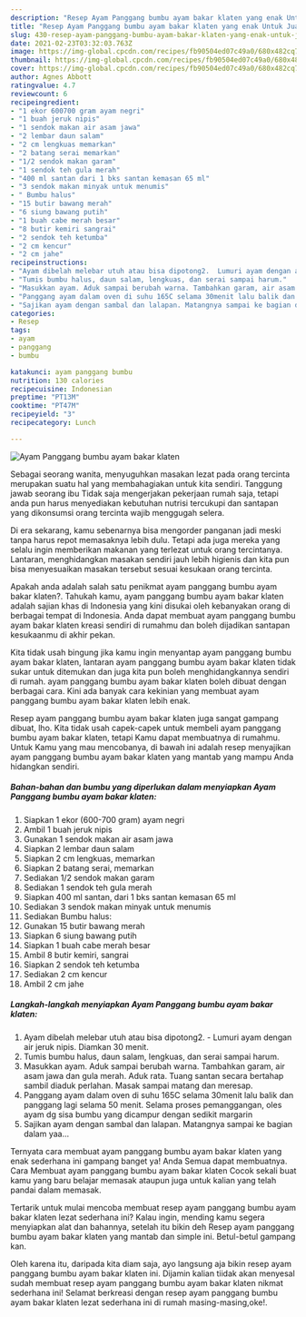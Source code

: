 ```yaml
---
description: "Resep Ayam Panggang bumbu ayam bakar klaten yang enak Untuk Jualan"
title: "Resep Ayam Panggang bumbu ayam bakar klaten yang enak Untuk Jualan"
slug: 430-resep-ayam-panggang-bumbu-ayam-bakar-klaten-yang-enak-untuk-jualan
date: 2021-02-23T03:32:03.763Z
image: https://img-global.cpcdn.com/recipes/fb90504ed07c49a0/680x482cq70/ayam-panggang-bumbu-ayam-bakar-klaten-foto-resep-utama.jpg
thumbnail: https://img-global.cpcdn.com/recipes/fb90504ed07c49a0/680x482cq70/ayam-panggang-bumbu-ayam-bakar-klaten-foto-resep-utama.jpg
cover: https://img-global.cpcdn.com/recipes/fb90504ed07c49a0/680x482cq70/ayam-panggang-bumbu-ayam-bakar-klaten-foto-resep-utama.jpg
author: Agnes Abbott
ratingvalue: 4.7
reviewcount: 6
recipeingredient:
- "1 ekor 600700 gram ayam negri"
- "1 buah jeruk nipis"
- "1 sendok makan air asam jawa"
- "2 lembar daun salam"
- "2 cm lengkuas memarkan"
- "2 batang serai memarkan"
- "1/2 sendok makan garam"
- "1 sendok teh gula merah"
- "400 ml santan dari 1 bks santan kemasan 65 ml"
- "3 sendok makan minyak untuk menumis"
- " Bumbu halus"
- "15 butir bawang merah"
- "6 siung bawang putih"
- "1 buah cabe merah besar"
- "8 butir kemiri sangrai"
- "2 sendok teh ketumba"
- "2 cm kencur"
- "2 cm jahe"
recipeinstructions:
- "Ayam dibelah melebar utuh atau bisa dipotong2.  Lumuri ayam dengan air jeruk nipis. Diamkan 30 menit."
- "Tumis bumbu halus, daun salam, lengkuas, dan serai sampai harum."
- "Masukkan ayam. Aduk sampai berubah warna. Tambahkan garam, air asam jawa dan gula merah. Aduk rata. Tuang santan secara bertahap sambil diaduk perlahan. Masak sampai matang dan meresap."
- "Panggang ayam dalam oven di suhu 165C selama 30menit lalu balik dan panggang lagi selama 50 menit. Selama proses pemanggangan, oles ayam dg sisa bumbu yang dicampur dengan sedikit margarin"
- "Sajikan ayam dengan sambal dan lalapan. Matangnya sampai ke bagian dalam yaa..."
categories:
- Resep
tags:
- ayam
- panggang
- bumbu

katakunci: ayam panggang bumbu 
nutrition: 130 calories
recipecuisine: Indonesian
preptime: "PT13M"
cooktime: "PT47M"
recipeyield: "3"
recipecategory: Lunch

---
```



![Ayam Panggang bumbu ayam bakar klaten](https://img-global.cpcdn.com/recipes/fb90504ed07c49a0/680x482cq70/ayam-panggang-bumbu-ayam-bakar-klaten-foto-resep-utama.jpg)

Sebagai seorang wanita, menyuguhkan masakan lezat pada orang tercinta merupakan suatu hal yang membahagiakan untuk kita sendiri. Tanggung jawab seorang ibu Tidak saja mengerjakan pekerjaan rumah saja, tetapi anda pun harus menyediakan kebutuhan nutrisi tercukupi dan santapan yang dikonsumsi orang tercinta wajib menggugah selera.

Di era  sekarang, kamu sebenarnya bisa mengorder panganan jadi meski tanpa harus repot memasaknya lebih dulu. Tetapi ada juga mereka yang selalu ingin memberikan makanan yang terlezat untuk orang tercintanya. Lantaran, menghidangkan masakan sendiri jauh lebih higienis dan kita pun bisa menyesuaikan masakan tersebut sesuai kesukaan orang tercinta. 



Apakah anda adalah salah satu penikmat ayam panggang bumbu ayam bakar klaten?. Tahukah kamu, ayam panggang bumbu ayam bakar klaten adalah sajian khas di Indonesia yang kini disukai oleh kebanyakan orang di berbagai tempat di Indonesia. Anda dapat membuat ayam panggang bumbu ayam bakar klaten kreasi sendiri di rumahmu dan boleh dijadikan santapan kesukaanmu di akhir pekan.

Kita tidak usah bingung jika kamu ingin menyantap ayam panggang bumbu ayam bakar klaten, lantaran ayam panggang bumbu ayam bakar klaten tidak sukar untuk ditemukan dan juga kita pun boleh menghidangkannya sendiri di rumah. ayam panggang bumbu ayam bakar klaten boleh dibuat dengan berbagai cara. Kini ada banyak cara kekinian yang membuat ayam panggang bumbu ayam bakar klaten lebih enak.

Resep ayam panggang bumbu ayam bakar klaten juga sangat gampang dibuat, lho. Kita tidak usah capek-capek untuk membeli ayam panggang bumbu ayam bakar klaten, tetapi Kamu dapat membuatnya di rumahmu. Untuk Kamu yang mau mencobanya, di bawah ini adalah resep menyajikan ayam panggang bumbu ayam bakar klaten yang mantab yang mampu Anda hidangkan sendiri.

<!--inarticleads1-->

##### Bahan-bahan dan bumbu yang diperlukan dalam menyiapkan Ayam Panggang bumbu ayam bakar klaten:

1. Siapkan 1 ekor (600-700 gram) ayam negri
1. Ambil 1 buah jeruk nipis
1. Gunakan 1 sendok makan air asam jawa
1. Siapkan 2 lembar daun salam
1. Siapkan 2 cm lengkuas, memarkan
1. Siapkan 2 batang serai, memarkan
1. Sediakan 1/2 sendok makan garam
1. Sediakan 1 sendok teh gula merah
1. Siapkan 400 ml santan, dari 1 bks santan kemasan 65 ml
1. Sediakan 3 sendok makan minyak untuk menumis
1. Sediakan  Bumbu halus:
1. Gunakan 15 butir bawang merah
1. Siapkan 6 siung bawang putih
1. Siapkan 1 buah cabe merah besar
1. Ambil 8 butir kemiri, sangrai
1. Siapkan 2 sendok teh ketumba
1. Sediakan 2 cm kencur
1. Ambil 2 cm jahe




<!--inarticleads2-->

##### Langkah-langkah menyiapkan Ayam Panggang bumbu ayam bakar klaten:

1. Ayam dibelah melebar utuh atau bisa dipotong2.  - Lumuri ayam dengan air jeruk nipis. Diamkan 30 menit.
1. Tumis bumbu halus, daun salam, lengkuas, dan serai sampai harum.
1. Masukkan ayam. Aduk sampai berubah warna. Tambahkan garam, air asam jawa dan gula merah. Aduk rata. Tuang santan secara bertahap sambil diaduk perlahan. Masak sampai matang dan meresap.
1. Panggang ayam dalam oven di suhu 165C selama 30menit lalu balik dan panggang lagi selama 50 menit. Selama proses pemanggangan, oles ayam dg sisa bumbu yang dicampur dengan sedikit margarin
1. Sajikan ayam dengan sambal dan lalapan. Matangnya sampai ke bagian dalam yaa...




Ternyata cara membuat ayam panggang bumbu ayam bakar klaten yang enak sederhana ini gampang banget ya! Anda Semua dapat membuatnya. Cara Membuat ayam panggang bumbu ayam bakar klaten Cocok sekali buat kamu yang baru belajar memasak ataupun juga untuk kalian yang telah pandai dalam memasak.

Tertarik untuk mulai mencoba membuat resep ayam panggang bumbu ayam bakar klaten lezat sederhana ini? Kalau ingin, mending kamu segera menyiapkan alat dan bahannya, setelah itu bikin deh Resep ayam panggang bumbu ayam bakar klaten yang mantab dan simple ini. Betul-betul gampang kan. 

Oleh karena itu, daripada kita diam saja, ayo langsung aja bikin resep ayam panggang bumbu ayam bakar klaten ini. Dijamin kalian tiidak akan menyesal sudah membuat resep ayam panggang bumbu ayam bakar klaten nikmat sederhana ini! Selamat berkreasi dengan resep ayam panggang bumbu ayam bakar klaten lezat sederhana ini di rumah masing-masing,oke!.

